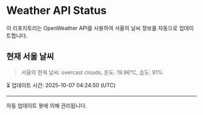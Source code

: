 
# Weather API Status

이 리포지토리는 OpenWeather API를 사용하여 서울의 날씨 정보를 자동으로 업데이트합니다.

## 현재 서울 날씨
> 서울의 현재 날씨: overcast clouds, 온도: 19.96°C, 습도: 91%

⏳ 업데이트 시간: 2025-10-07 04:24:50 (UTC)

---
자동 업데이트 봇에 의해 관리됩니다.
